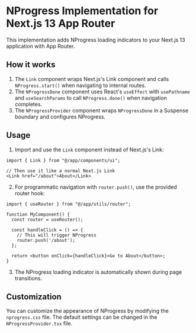 # NProgress Implementation for Next.js 13 App Router

This implementation adds NProgress loading indicators to your Next.js 13 application with App Router.

## How it works

1. The `Link` component wraps Next.js's Link component and calls `NProgress.start()` when navigating to internal routes.
2. The `NProgressDone` component uses React's `useEffect` with `usePathname` and `useSearchParams` to call `NProgress.done()` when navigation completes.
3. The `NProgressProvider` component wraps `NProgressDone` in a Suspense boundary and configures NProgress.

## Usage

1. Import and use the `Link` component instead of Next.js's Link:

```tsx
import { Link } from "@/app/components/ui";

// Then use it like a normal Next.js Link
<Link href="/about">About</Link>
```

2. For programmatic navigation with `router.push()`, use the provided router hook:

```tsx
import { useRouter } from "@/app/utils/router";

function MyComponent() {
  const router = useRouter();
  
  const handleClick = () => {
    // This will trigger NProgress
    router.push('/about');
  };

  return <button onClick={handleClick}>Go to About</button>;
}
```

3. The NProgress loading indicator is automatically shown during page transitions.

## Customization

You can customize the appearance of NProgress by modifying the `nprogress.css` file. The default settings can be changed in the `NProgressProvider.tsx` file. 